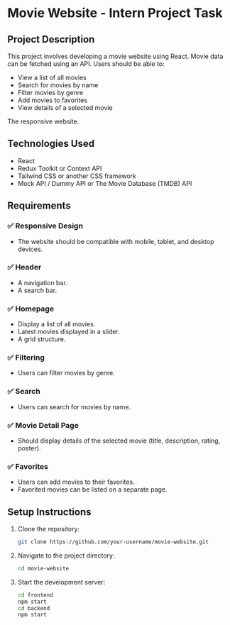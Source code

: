 # Movie Website - Intern Project Task

## Project Description

This project involves developing a movie website using React. Movie data can be fetched using an API. Users should be able to:

- View a list of all movies
- Search for movies by name
- Filter movies by genre
- Add movies to favorites
- View details of a selected movie

The responsive website.

## Technologies Used

- React
- Redux Toolkit or Context API
- Tailwind CSS or another CSS framework
- Mock API / Dummy API or The Movie Database (TMDB) API

## Requirements

### ✅ Responsive Design

- The website should be compatible with mobile, tablet, and desktop devices.

### ✅ Header

- A navigation bar.
- A search bar.

### ✅ Homepage

- Display a list of all movies.
- Latest movies displayed in a slider.
- A grid structure.

### ✅ Filtering

- Users can filter movies by genre.

### ✅ Search

- Users can search for movies by name.

### ✅ Movie Detail Page

- Should display details of the selected movie (title, description, rating, poster).

### ✅ Favorites

- Users can add movies to their favorites.
- Favorited movies can be listed on a separate page.

## Setup Instructions

1. Clone the repository:
   ```sh
   git clone https://github.com/your-username/movie-website.git
   ```
2. Navigate to the project directory:
   ```sh
   cd movie-website
   ```
3. Start the development server:
   ```sh
   cd frontend
   npm start
   cd backend
   npm start
   ```
